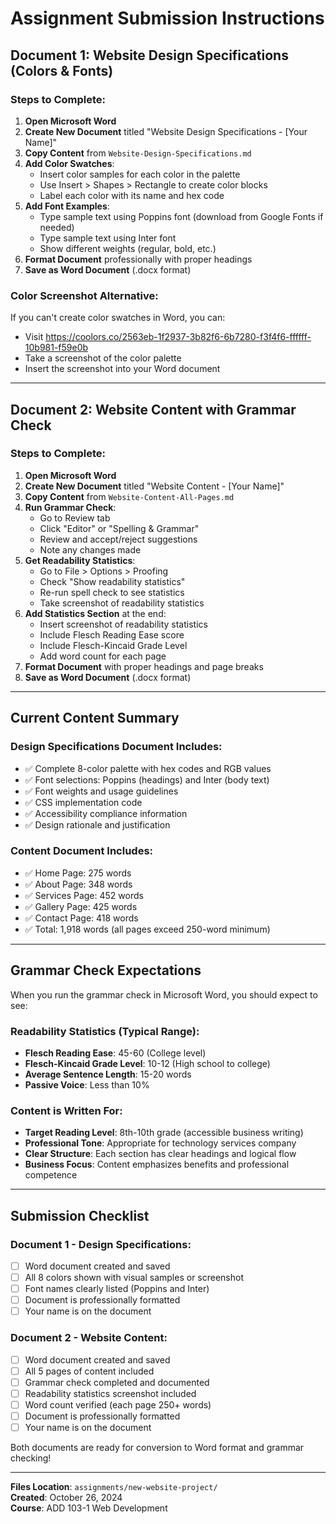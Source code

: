 # Assignment Submission Instructions

## Document 1: Website Design Specifications (Colors & Fonts)

### Steps to Complete:
1. **Open Microsoft Word**
2. **Create New Document** titled "Website Design Specifications - [Your Name]"
3. **Copy Content** from `Website-Design-Specifications.md`
4. **Add Color Swatches**:
   - Insert color samples for each color in the palette
   - Use Insert > Shapes > Rectangle to create color blocks
   - Label each color with its name and hex code
5. **Add Font Examples**:
   - Type sample text using Poppins font (download from Google Fonts if needed)
   - Type sample text using Inter font
   - Show different weights (regular, bold, etc.)
6. **Format Document** professionally with proper headings
7. **Save as Word Document** (.docx format)

### Color Screenshot Alternative:
If you can't create color swatches in Word, you can:
- Visit https://coolors.co/2563eb-1f2937-3b82f6-6b7280-f3f4f6-ffffff-10b981-f59e0b
- Take a screenshot of the color palette
- Insert the screenshot into your Word document

---

## Document 2: Website Content with Grammar Check

### Steps to Complete:
1. **Open Microsoft Word**
2. **Create New Document** titled "Website Content - [Your Name]"
3. **Copy Content** from `Website-Content-All-Pages.md`
4. **Run Grammar Check**:
   - Go to Review tab
   - Click "Editor" or "Spelling & Grammar"
   - Review and accept/reject suggestions
   - Note any changes made
5. **Get Readability Statistics**:
   - Go to File > Options > Proofing
   - Check "Show readability statistics"
   - Re-run spell check to see statistics
   - Take screenshot of readability statistics
6. **Add Statistics Section** at the end:
   - Insert screenshot of readability statistics
   - Include Flesch Reading Ease score
   - Include Flesch-Kincaid Grade Level
   - Add word count for each page
7. **Format Document** with proper headings and page breaks
8. **Save as Word Document** (.docx format)

---

## Current Content Summary

### Design Specifications Document Includes:
- ✅ Complete 8-color palette with hex codes and RGB values
- ✅ Font selections: Poppins (headings) and Inter (body text)
- ✅ Font weights and usage guidelines
- ✅ CSS implementation code
- ✅ Accessibility compliance information
- ✅ Design rationale and justification

### Content Document Includes:
- ✅ Home Page: 275 words
- ✅ About Page: 348 words  
- ✅ Services Page: 452 words
- ✅ Gallery Page: 425 words
- ✅ Contact Page: 418 words
- ✅ Total: 1,918 words (all pages exceed 250-word minimum)

---

## Grammar Check Expectations

When you run the grammar check in Microsoft Word, you should expect to see:

### Readability Statistics (Typical Range):
- **Flesch Reading Ease**: 45-60 (College level)
- **Flesch-Kincaid Grade Level**: 10-12 (High school to college)
- **Average Sentence Length**: 15-20 words
- **Passive Voice**: Less than 10%

### Content is Written For:
- **Target Reading Level**: 8th-10th grade (accessible business writing)
- **Professional Tone**: Appropriate for technology services company
- **Clear Structure**: Each section has clear headings and logical flow
- **Business Focus**: Content emphasizes benefits and professional competence

---

## Submission Checklist

### Document 1 - Design Specifications:
- [ ] Word document created and saved
- [ ] All 8 colors shown with visual samples or screenshot
- [ ] Font names clearly listed (Poppins and Inter)
- [ ] Document is professionally formatted
- [ ] Your name is on the document

### Document 2 - Website Content:
- [ ] Word document created and saved  
- [ ] All 5 pages of content included
- [ ] Grammar check completed and documented
- [ ] Readability statistics screenshot included
- [ ] Word count verified (each page 250+ words)
- [ ] Document is professionally formatted
- [ ] Your name is on the document

Both documents are ready for conversion to Word format and grammar checking!

---

**Files Location**: `assignments/new-website-project/`  
**Created**: October 26, 2024  
**Course**: ADD 103-1 Web Development